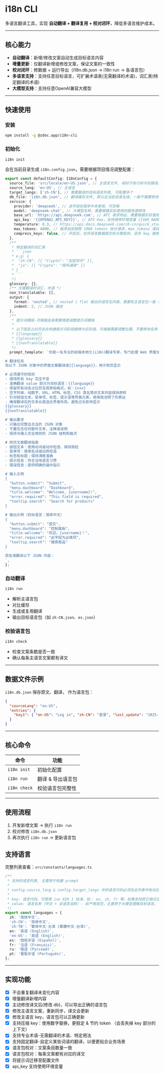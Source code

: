 # i18n CLI

多语言翻译工具，实现 **自动翻译 + 翻译复用 + 校对闭环**，降低多语言维护成本。

---

## 核心能力

- **自动翻译**：新增/修改文案自动生成目标语言内容
- **增量更新**：仅翻译新增或修改文案，保证文案的一致性
- **校对闭环**：修数据 + 运行导出（i18n.db.json → i18n run → 各语言包）
- **多语言支持**：支持任意目标语言，可扩展术语表(无需翻译的术语)，词汇表(特定翻译的术语)
- **大模型支持**：支持任意OpenAI兼容大模型

---

## 快速使用

### 安装

```bash
npm install -g @zdoc.app/i18n-cli
```

### 初始化

```bash
i18n init
```

会在当前目录生成 `i18n.config.json`，需要根据项目情况调整配置：

````ts
export const defaultConfig: I18nConfig = {
  source_file: 'src/locale/en-US.json', // 主语言文件, 相对于执行命令的路径，需要根据实际情况修改
  source_lang: 'en-US', // 主语言
  target_langs: ['zh-CN'], // 需要翻译的目标语言列表, 可配置多个
  db_file: 'i18n.db.json', // 翻译缓存文件, 默认在当前目录生成，一般不需要修改
  service: {
    provider: 'deepseek', // 该字段在程序中未使用，可忽略
    model: 'deepseek-chat', // 大模型名称，需要根据实际使用的服务商修改
    base_url: 'https://api.deepseek.com', // API 请求地址，需要根据实际使用的服务商修改
    api_key: '{{OPENAI_API_KEY}}', // API Key，支持使用环境变量 {{VAR_NAME}} 的形式, 也可直接写入实际的 key
    temperature: 0.3, // https://api-docs.deepseek.com/zh-cn/quick_start/parameter_settings
    max_tokens: 4000, // 程序目前按照 1000 tokens 拆分请求，max_tokens 保持 4000 即可
    compress_keys: false, // 开启后，在将语言数据提交到大模型前，会将 key 替换为递增数字，节约 token, 但会丢失 key 部分的语义信息，可能会影响翻译效果
  },
  /**
   * 特定翻译的词汇表
   * ```json
   * e.g: {
   *  "zh-CN": [{ "Crypto": "加密货币" }],
   *  "ja": [{ "Crypto": "暗号通貨" }]
   * }
   * ```
   */
  glossary: {},
  /** 无需翻译的词汇、术语 */
  non_translatable: [],
  output: {
    format: 'nested', // nested | flat 输出的语言包风格，需要和主语言包一致（注意 key 不要使用英文句号， 否则可能会导致导出的语言包结构出现异常）
    indent: 2, // JSON 缩进
  },
  /**
   * 提示词模版-可根据自身需要随意调整提示词模版
   *
   * 以下固定占位符会在构建提示词阶段替换为实际值，可根据需要调整位置，不要修改名称：
   * {{language}}
   * {{glossary}}
   * {{nonTranslatable}}
   */
  prompt_template: `你是一名专业的前端本地化(i18n)翻译专家，专门处理 Web 界面文案翻译。

# 翻译任务
将以下 JSON 对象中的界面文案翻译成{{language}}，用于网页显示

# 必须遵守的规则
- 保持所有 key 完全不变
- 准确翻译 value 部分为目标语言：{{language}}
- 保留所有动态占位符及其原始格式，如：{xxx}
- 空字符串、纯数字、URL、HTML 标签、CSS 类名等非文本内容保持原样
- 针对按钮文本、菜单项、标签、提示语等界面元素，使用简洁明了的表达
- 确保翻译后的文本长度适合界面布局，避免过长影响显示
{{glossary}}
{{nonTranslatable}}

# 输出要求
- 只输出完整且合法的 JSON 对象
- 不要包含任何额外文本、注释或说明
- 保持与输入完全相同的 JSON 结构和格式

# 网页文案翻译指南
- 按钮文本：使用动词或动作短语，保持简短
- 菜单项：使用名词或动宾短语
- 标签和标题：保持清晰准确
- 提示信息：符合当地语言习惯
- 错误信息：提供明确的操作指引

# 输入示例
{
  "button.submit": "Submit",
  "menu.dashboard": "Dashboard",
  "title.welcome": "Welcome, {username}!",
  "error.required": "This field is required",
  "tooltip.search": "Search for products"
}

# 输出示例（目标语言：简体中文）
{
  "button.submit": "提交",
  "menu.dashboard": "控制面板",
  "title.welcome": "欢迎，{username}！",
  "error.required": "此字段为必填项",
  "tooltip.search": "搜索商品"
}

现在请翻译以下 JSON 内容：
`,
};
````

### 自动翻译

```bash
i18n run
```

- 解析主语言包
- 对比缓存
- 生成或复用翻译
- 输出目标语言包（如 `zh-CN.json`、`es.json`）

### 校验语言包

```bash
i18n check
```

- 检查文案条数是否一致
- 确认每条主语言文案都有译文

---

## 数据文件示例

`i18n.db.json` 保存原文、翻译， 作为语言包：

```json
{
  "sourceLang": "en-US",
  "entries": {
    "key1": { "en-US": "Log in", "zh-CN": "登录", "last_update": "2025-09-16T16:28:00Z" }
  }
}
```

---

## 核心命令

| 命令         | 功能              |
| ------------ | ----------------- |
| `i18n init`  | 初始化配置        |
| `i18n run`   | 翻译 & 导出语言包 |
| `i18n check` | 校验语言包完整性  |

---

## 使用流程

1. 开发新增文案 → 执行 `i18n run`
2. 校对修改 `i18n.db.json`
3. 再次执行 `i18n run` → 更新语言包

## 支持语言

完整列表查看：`src/constants/languages.ts`

```ts
/**
 * 支持的语言列表, 主要用于构建 prompt
 *
 * config.source_lang & config.target_langs 中的语言代码必须在此列表中有对应项
 *
 * key: 语言代码，可使用 iso 639 1 标准，如： en, zh, fr 等。如需支持其它格式语言代码（如 IETF BCP 47），可补充相关映射，如： zh-CN, zh-TW, pt-BR 等
 * value: 语言名称（中文 + 该语言自称）- 非严格规范，主要用于大模型理解目标语言。
 */
export const languages = {
  zh: '简体中文',
  'zh-CN': '简体中文',
  'zh-TW': '繁体中文-台湾 (繁體中文-台湾)',
  en: '英语 (English)',
  'en-US': '英语 (English)',
  es: '西班牙语 (Español)',
  fr: '法语 (Français)',
  ru: '俄语 (Русский)',
  pt: '葡萄牙语 (Português)',
};
```

---

## 实现功能

- [x] 不会重复翻译未变化内容
- [x] 增量翻译新增内容
- [x] 主动修改译文后(修改 db)，可以导出正确的语言包
- [x] 修改主语言文案，重新同步，译文会更新
- [x] 修改主语言 key，语言包可以正确更新
- [x] 支持压缩 key：使用数字替换，更稳定 & 节约 token （会丢失掉 key 部分的上下文）
- [x] 支持专业术语-无需翻译的术语、特定用法
- [x] 支持固定翻译-自定义某些词语的翻译，以便更贴合业务场景
- [x] 语言包校对：文案条目数量一致
- [x] 语言包校对：每条文案都有对应的译文
- [x] 将提示词迁移至配置文件
- [x] api_key 支持使用环境变量
